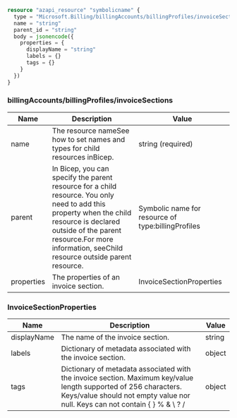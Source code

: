 ```terraform
resource "azapi_resource" "symbolicname" {
  type = "Microsoft.Billing/billingAccounts/billingProfiles/invoiceSections@2020-05-01"
  name = "string"
  parent_id = "string"
  body = jsonencode({
    properties = {
      displayName = "string"
      labels = {}
      tags = {}
    }
  })
}

```

### billingAccounts/billingProfiles/invoiceSections

| Name | Description | Value |
|-|-|-|
| name | The resource nameSee how to set names and types for child resources inBicep. | string (required) |
| parent | In Bicep, you can specify the parent resource for a child resource. You only need to add this property when the child resource is declared outside of the parent resource.For more information, seeChild resource outside parent resource. | Symbolic name for resource of type:billingProfiles |
| properties | The properties of an invoice section. | InvoiceSectionProperties |


### InvoiceSectionProperties

| Name | Description | Value |
|-|-|-|
| displayName | The name of the invoice section. | string |
| labels | Dictionary of metadata associated with the invoice section. | object |
| tags | Dictionary of metadata associated with the invoice section. Maximum key/value length supported of 256 characters. Keys/value should not empty value nor null. Keys can not contain { } % & \ ? / | object |


